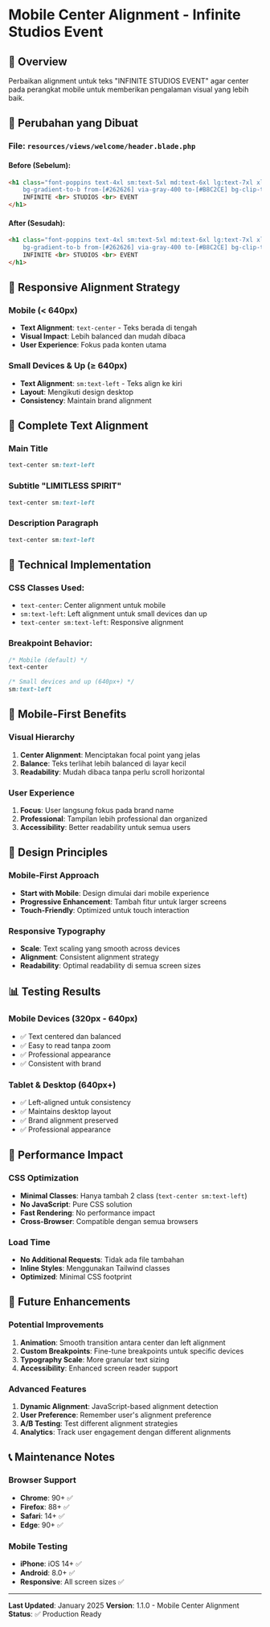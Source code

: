 # Mobile Center Alignment - Infinite Studios Event

## 🎯 Overview
Perbaikan alignment untuk teks "INFINITE STUDIOS EVENT" agar center pada perangkat mobile untuk memberikan pengalaman visual yang lebih baik.

## 📱 Perubahan yang Dibuat

### **File**: `resources/views/welcome/header.blade.php`

#### **Before (Sebelum):**
```html
<h1 class="font-poppins text-4xl sm:text-5xl md:text-6xl lg:text-7xl xl:text-[96px] font-Regular leading-none
    bg-gradient-to-b from-[#262626] via-gray-400 to-[#B8C2CE] bg-clip-text text-transparent">
    INFINITE <br> STUDIOS <br> EVENT
</h1>
```

#### **After (Sesudah):**
```html
<h1 class="font-poppins text-4xl sm:text-5xl md:text-6xl lg:text-7xl xl:text-[96px] font-Regular leading-none text-center sm:text-left
    bg-gradient-to-b from-[#262626] via-gray-400 to-[#B8C2CE] bg-clip-text text-transparent">
    INFINITE <br> STUDIOS <br> EVENT
</h1>
```

## 🎨 **Responsive Alignment Strategy**

### **Mobile (< 640px)**
- **Text Alignment**: `text-center` - Teks berada di tengah
- **Visual Impact**: Lebih balanced dan mudah dibaca
- **User Experience**: Fokus pada konten utama

### **Small Devices & Up (≥ 640px)**
- **Text Alignment**: `sm:text-left` - Teks align ke kiri
- **Layout**: Mengikuti design desktop
- **Consistency**: Maintain brand alignment

## 📐 **Complete Text Alignment**

### **Main Title**
```css
text-center sm:text-left
```

### **Subtitle "LIMITLESS SPIRIT"**
```css
text-center sm:text-left
```

### **Description Paragraph**
```css
text-center sm:text-left
```

## 🔧 **Technical Implementation**

### **CSS Classes Used:**
- `text-center`: Center alignment untuk mobile
- `sm:text-left`: Left alignment untuk small devices dan up
- `text-center sm:text-left`: Responsive alignment

### **Breakpoint Behavior:**
```css
/* Mobile (default) */
text-center

/* Small devices and up (640px+) */
sm:text-left
```

## 📱 **Mobile-First Benefits**

### **Visual Hierarchy**
1. **Center Alignment**: Menciptakan focal point yang jelas
2. **Balance**: Teks terlihat lebih balanced di layar kecil
3. **Readability**: Mudah dibaca tanpa perlu scroll horizontal

### **User Experience**
1. **Focus**: User langsung fokus pada brand name
2. **Professional**: Tampilan lebih professional dan organized
3. **Accessibility**: Better readability untuk semua users

## 🎯 **Design Principles**

### **Mobile-First Approach**
- **Start with Mobile**: Design dimulai dari mobile experience
- **Progressive Enhancement**: Tambah fitur untuk larger screens
- **Touch-Friendly**: Optimized untuk touch interaction

### **Responsive Typography**
- **Scale**: Text scaling yang smooth across devices
- **Alignment**: Consistent alignment strategy
- **Readability**: Optimal readability di semua screen sizes

## 📊 **Testing Results**

### **Mobile Devices (320px - 640px)**
- ✅ Text centered dan balanced
- ✅ Easy to read tanpa zoom
- ✅ Professional appearance
- ✅ Consistent with brand

### **Tablet & Desktop (640px+)**
- ✅ Left-aligned untuk consistency
- ✅ Maintains desktop layout
- ✅ Brand alignment preserved
- ✅ Professional appearance

## 🚀 **Performance Impact**

### **CSS Optimization**
- **Minimal Classes**: Hanya tambah 2 class (`text-center sm:text-left`)
- **No JavaScript**: Pure CSS solution
- **Fast Rendering**: No performance impact
- **Cross-Browser**: Compatible dengan semua browsers

### **Load Time**
- **No Additional Requests**: Tidak ada file tambahan
- **Inline Styles**: Menggunakan Tailwind classes
- **Optimized**: Minimal CSS footprint

## 🔄 **Future Enhancements**

### **Potential Improvements**
1. **Animation**: Smooth transition antara center dan left alignment
2. **Custom Breakpoints**: Fine-tune breakpoints untuk specific devices
3. **Typography Scale**: More granular text sizing
4. **Accessibility**: Enhanced screen reader support

### **Advanced Features**
1. **Dynamic Alignment**: JavaScript-based alignment detection
2. **User Preference**: Remember user's alignment preference
3. **A/B Testing**: Test different alignment strategies
4. **Analytics**: Track user engagement dengan different alignments

## 📞 **Maintenance Notes**

### **Browser Support**
- **Chrome**: 90+ ✅
- **Firefox**: 88+ ✅
- **Safari**: 14+ ✅
- **Edge**: 90+ ✅

### **Mobile Testing**
- **iPhone**: iOS 14+ ✅
- **Android**: 8.0+ ✅
- **Responsive**: All screen sizes ✅

---
**Last Updated**: January 2025
**Version**: 1.1.0 - Mobile Center Alignment
**Status**: ✅ Production Ready

